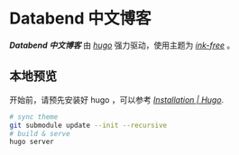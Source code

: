 # Databend 中文博客

_**Databend 中文博客**_ 由 [*hugo*](https://gohugo.io/) 强力驱动，使用主题为 [*ink-free*](https://github.com/chollinger93/ink-free) 。

## 本地预览

开始前，请预先安装好 hugo ，可以参考 [*Installation | Hugo*](https://gohugo.io/installation/).

```bash
# sync theme
git submodule update --init --recursive
# build & serve
hugo server
```
